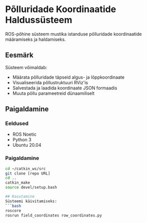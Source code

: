 # Põlluridade Koordinaatide Haldussüsteem

ROS-põhine süsteem mustika istanduse põlluridade koordinaatide määramiseks ja haldamiseks.

## Eesmärk
Süsteem võimaldab:
- Määrata põlluridade täpseid algus- ja lõppkoordinaate
- Visualiseerida põllustruktuuri RViz'is
- Salvestada ja laadida koordinaate JSON formaadis
- Muuta põllu parameetreid dünaamiliselt

## Paigaldamine
### Eeldused
- ROS Noetic
- Python 3
- Ubuntu 20.04

### Paigaldamine
```bash
cd ~/catkin_ws/src
git clone [repo URL]
cd ..
catkin_make
source devel/setup.bash

## Kasutamine
Süsteemi käivitamiseks:
```bash
roscore
rosrun field_coordinates row_coordinates.py